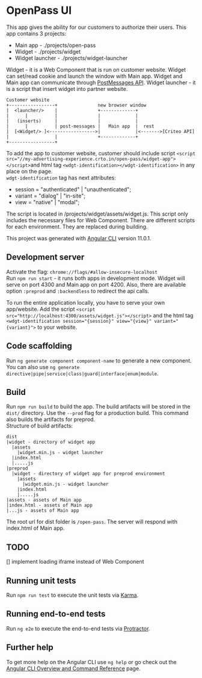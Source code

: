# OpenPass UI

This app gives the ability for our customers to authorize their users.
This app contains 3 projects:
- Main app - ./projects/open-pass
- Widget - ./projects/widget  
- Widget launcher - ./projects/widget-launcher

Widget - it is a Web Component that is run on customer website. Widget can set/read cookie and launch the window with Main app.
Widget and Main app can communicate through [PostMessages API](https://developer.mozilla.org/en-US/docs/Web/API/Window/postMessage).
Widget launcher - it is a script that insert widget into partner website.

```
Customer website
+-----------------+               new browser window
|  <launcher/>    |               +-------------+ 
|      |          |               |             |
|   (inserts)     |               |             |
|      |          | post-messages |   Main app  |  rest  
|  [<Widget/> ]<----------------->|             |<------->[Criteo API]
|                 |               +-------------+
+-----------------+
```
To add the app to customer website, customer should include script 
`<script src="//my-advertising-experience.crto.in/open-pass/widget-app"></script>`and html tag 
`<wdgt-identification></wdgt-identification>` in any place on the page.  
`wdgt-identification` tag has next attributes:
- session = "authenticated" | "unauthenticated";
- variant = "dialog" | "in-site";
- view = "native" | "modal";  

The script is located in /projects/widget/assets/widget.js. This script only includes the necessary files for Web Component.
There are different scripts for each environment. They are replaced during building.


This project was generated with [Angular CLI](https://github.com/angular/angular-cli) version 11.0.1.

## Development server
Activate the flag: `chrome://flags/#allow-insecure-localhost`  
Run `npm run start` - it runs both apps in development mode. Widget will serve on port 4300 and Main app on port 4200.
Also, there are available option `:preprod` and `:backendless` to redirect the api calls.

To run the entire application locally, you have to serve your own app/website. Add the script `<script src="http://localhost:4300/assets/widget.js"></script>`
and the html tag `<wdgt-identification session="{session}" view="{view}" variant="{variant}">` to your website.

## Code scaffolding

Run `ng generate component component-name` to generate a new component. You can also use `ng generate directive|pipe|service|class|guard|interface|enum|module`.

## Build

Run `npm run build` to build the app. The build artifacts will be stored in the `dist/` directory. Use the `--prod` flag for a production build.
This command also builds the artifacts for preprod.  
Structure of build artifacts:
```
dist
|widget - directory of widget app
  |assets 
    |widget.min.js - widget launcher
  |index.html
  |.....js
|preprod 
  |widget - directory of widget app for preprod environment
    |assets 
      |widget.min.js - widget launcher
    |index.html
    |.....js
|assets - assets of Main app
|index.html - assets of Main app
|...js - assets of Main app
```

The root url for dist folder is `/open-pass`. The server will respond with index.html of Main app.

## TODO

[] implement loading iframe instead of Web Component

## Running unit tests

Run `npm run test` to execute the unit tests via [Karma](https://karma-runner.github.io).

## Running end-to-end tests

Run `ng e2e` to execute the end-to-end tests via [Protractor](http://www.protractortest.org/).

## Further help

To get more help on the Angular CLI use `ng help` or go check out the [Angular CLI Overview and Command Reference](https://angular.io/cli) page.
